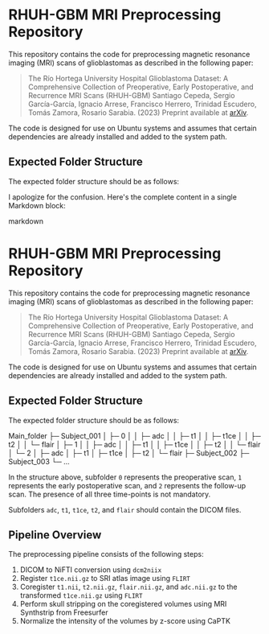 # RHUH-GBM MRI Preprocessing Repository

This repository contains the code for preprocessing magnetic resonance imaging (MRI) scans of glioblastomas as described in the following paper:

> The Río Hortega University Hospital Glioblastoma Dataset: A Comprehensive Collection of Preoperative, Early Postoperative, and Recurrence MRI Scans (RHUH-GBM)
> Santiago Cepeda, Sergio García-García, Ignacio Arrese, Francisco Herrero, Trinidad Escudero, Tomás Zamora, Rosario Sarabia. (2023)
> Preprint available at [arXiv](https://arxiv.org/).

The code is designed for use on Ubuntu systems and assumes that certain dependencies are already installed and added to the system path.

## Expected Folder Structure

The expected folder structure should be as follows:

I apologize for the confusion. Here's the complete content in a single Markdown block:

markdown

# RHUH-GBM MRI Preprocessing Repository

This repository contains the code for preprocessing magnetic resonance imaging (MRI) scans of glioblastomas as described in the following paper:

> The Río Hortega University Hospital Glioblastoma Dataset: A Comprehensive Collection of Preoperative, Early Postoperative, and Recurrence MRI Scans (RHUH-GBM)
> Santiago Cepeda, Sergio García-García, Ignacio Arrese, Francisco Herrero, Trinidad Escudero, Tomás Zamora, Rosario Sarabia. (2023)
> Preprint available at [arXiv](https://arxiv.org/).

The code is designed for use on Ubuntu systems and assumes that certain dependencies are already installed and added to the system path.

## Expected Folder Structure

The expected folder structure should be as follows:

Main_folder
├─ Subject_001
│ ├─ 0
│ │ ├─ adc
│ │ ├─ t1
│ │ ├─ t1ce
│ │ ├─ t2
│ │ └─ flair
│ ├─ 1
│ │ ├─ adc
│ │ ├─ t1
│ │ ├─ t1ce
│ │ ├─ t2
│ │ └─ flair
│ └─ 2
│ ├─ adc
│ ├─ t1
│ ├─ t1ce
│ ├─ t2
│ └─ flair
├─ Subject_002
├─ Subject_003
└─ ...

In the structure above, subfolder `0` represents the preoperative scan, `1` represents the early postoperative scan, and `2` represents the follow-up scan. The presence of all three time-points is not mandatory.

Subfolders `adc`, `t1`, `t1ce`, `t2`, and `flair` should contain the DICOM files.

## Pipeline Overview

The preprocessing pipeline consists of the following steps:

1. DICOM to NiFTI conversion using `dcm2niix`
2. Register `t1ce.nii.gz` to SRI atlas image using `FLIRT`
3. Coregister `t1.nii`, `t2.nii.gz`, `flair.nii.gz`, and `adc.nii.gz` to the transformed `t1ce.nii.gz` using `FLIRT`
4. Perform skull stripping on the coregistered volumes using MRI Synthstrip from Freesurfer
5. Normalize the intensity of the volumes by z-score using CaPTK
